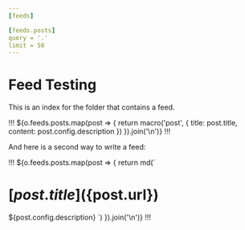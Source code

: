 ```yaml
---
[feeds]

[feeds.posts]
query = '.'
limit = 50
---
```


# Feed Testing

This is an index for the folder that contains a feed.

!!!
${o.feeds.posts.map(post => {
    return macro('post', {
        title: post.title, 
        content: post.config.description
    })
}).join('\n')}
!!!

And here is a second way to write a feed:

!!!
${o.feeds.posts.map(post => {
    return md(`
# [${post.title}](${post.url})
${post.config.description}
`)
}).join('\n')}
!!!